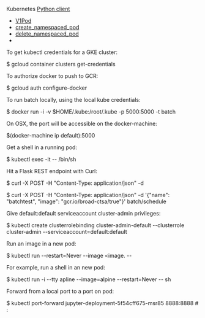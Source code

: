 Kubernetes [Python client](https://github.com/kubernetes-client/python/blob/master/kubernetes/README.md)
 - [V1Pod](https://github.com/kubernetes-client/python/blob/master/kubernetes/docs/V1Pod.md)
 - [create_namespaced_pod](https://github.com/kubernetes-client/python/blob/master/kubernetes/docs/CoreV1Api.md#create_namespaced_pod)
 - [delete_namespaced_pod](https://github.com/kubernetes-client/python/blob/master/kubernetes/docs/CoreV1Api.md#delete_namespaced_pod)
 - 

To get kubectl credentials for a GKE cluster:

$ gcloud container clusters get-credentials <cluster>

To authorize docker to push to GCR:

$ gcloud auth configure-docker

To run batch locally, using the local kube credentials:

$ docker run -i -v $HOME/.kube:/root/.kube -p 5000:5000 -t batch

On OSX, the port will be accessible on the docker-machine:

$(docker-machine ip default):5000

Get a shell in a running pod:

$ kubectl exec -it <pod> -- /bin/sh

Hit a Flask REST endpoint with Curl:

$ curl -X POST -H "Content-Type: application/json" -d <data> <url>

$ curl -X POST -H "Content-Type: application/json" -d '{"name": "batchtest", "image": "gcr.io/broad-ctsa/true"}' batch/schedule

Give default:default serviceaccount cluster-admin privileges:

$ kubectl create clusterrolebinding cluster-admin-default --clusterrole cluster-admin --serviceaccount=default:default

Run an image in a new pod:

$ kubectl run <name> --restart=Never --image <image. -- <cmd>

For example, run a shell in an new pod:

$ kubectl run -i --tty apline --image=alpine --restart=Never -- sh

Forward from a local port to a port on pod:

$ kubectl port-forward jupyter-deployment-5f54cff675-msr85 8888:8888 # <local port>:<remote port>

